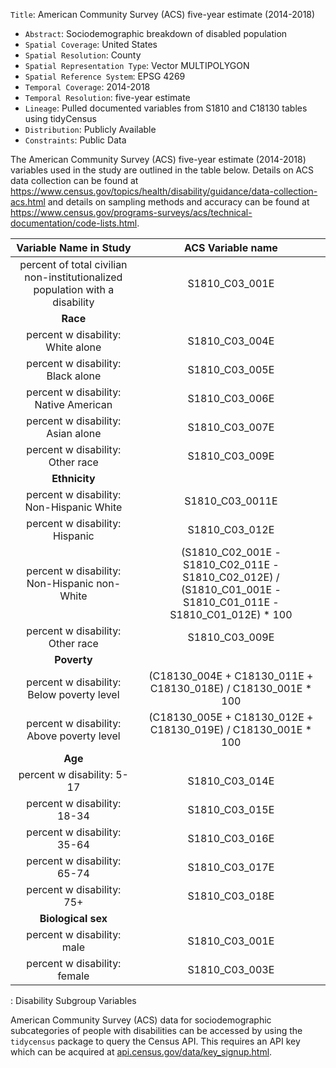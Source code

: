  `Title`: American Community Survey (ACS) five-year estimate (2014-2018)
- `Abstract`: Sociodemographic breakdown of disabled population
- `Spatial Coverage`: United States
- `Spatial Resolution`: County
- `Spatial Representation Type`: Vector MULTIPOLYGON
- `Spatial Reference System`: EPSG 4269
- `Temporal Coverage`: 2014-2018
- `Temporal Resolution`: five-year estimate
- `Lineage`: Pulled documented variables from S1810 and C18130 tables using tidyCensus
- `Distribution`: Publicly Available
- `Constraints`: Public Data

The American Community Survey (ACS) five-year estimate (2014-2018) variables used in the study are outlined in the table below.
Details on ACS data collection can be found at <https://www.census.gov/topics/health/disability/guidance/data-collection-acs.html> and details on sampling methods and accuracy can be found at <https://www.census.gov/programs-surveys/acs/technical-documentation/code-lists.html>.

|                            Variable Name in Study                            |                                               ACS Variable name                                                |
|:----------------------------------:|:----------------------------------:|
| percent of total civilian non-institutionalized population with a disability |                                                 S1810_C03_001E                                                 |
|                                   **Race**                                   |                                                                                                                |
|                      percent w disability: White alone                       |                                                 S1810_C03_004E                                                 |
|                      percent w disability: Black alone                       |                                                 S1810_C03_005E                                                 |
|                    percent w disability: Native American                     |                                                 S1810_C03_006E                                                 |
|                      percent w disability: Asian alone                       |                                                 S1810_C03_007E                                                 |
|                       percent w disability: Other race                       |                                                 S1810_C03_009E                                                 |
|                                **Ethnicity**                                 |                                                                                                                |
|                   percent w disability: Non-Hispanic White                   |                                                S1810_C03_0011E                                                 |
|                        percent w disability: Hispanic                        |                                                 S1810_C03_012E                                                 |
|                 percent w disability: Non-Hispanic non-White                 | (S1810_C02_001E - S1810_C02_011E - S1810_C02_012E) / (S1810_C01_001E - S1810_C01_011E - S1810_C01_012E) \* 100 |
|                       percent w disability: Other race                       |                                                 S1810_C03_009E                                                 |
|                                 **Poverty**                                  |                                                                                                                |
|                  percent w disability: Below poverty level                   |                         (C18130_004E + C18130_011E + C18130_018E) / C18130_001E \* 100                         |
|                  percent w disability: Above poverty level                   |                         (C18130_005E + C18130_012E + C18130_019E) / C18130_001E \* 100                         |
|                                   **Age**                                    |                                                                                                                |
|                          percent w disability: 5-17                          |                                                 S1810_C03_014E                                                 |
|                         percent w disability: 18-34                          |                                                 S1810_C03_015E                                                 |
|                         percent w disability: 35-64                          |                                                 S1810_C03_016E                                                 |
|                         percent w disability: 65-74                          |                                                 S1810_C03_017E                                                 |
|                          percent w disability: 75+                           |                                                 S1810_C03_018E                                                 |
|                              **Biological sex**                              |                                                                                                                |
|                          percent w disability: male                          |                                                 S1810_C03_001E                                                 |
|                         percent w disability: female                         |                                                 S1810_C03_003E                                                 |

: Disability Subgroup Variables

American Community Survey (ACS) data for sociodemographic subcategories of people with disabilities can be accessed by using the `tidycensus` package to query the Census API. This requires an API key which can be acquired at [api.census.gov/data/key_signup.html](https://api.census.gov/data/key_signup.html).
